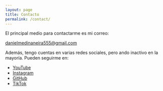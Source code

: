 ```yaml
---
layout: page
title: Contacto
permalink: /contact/
---
```


El principal medio para contactarme es mi correo:

[<i class="fa-solid fa-square-envelope"></i> danielmedinaneira555@gmail.com](mailto:danielmedinaneira555@gmail.com)

Además, tengo cuentas en varias redes sociales, pero ando inactivo en la mayoría. Pueden seguirme en:

- <a href="https://www.youtube.com/c/DaniMedi555"><i class="fa-brands fa-youtube"></i> YouTube</a>
- <a href="https://www.instagram.com/danimedi__/"><i class="fa-brands fa-instagram"></i> Instagram</a>
- <a href="https://github.com/danimedi"><i class="fa-brands fa-github"></i> GitHub</a>
- <a href="https://www.tiktok.com/@danimedi.com"><i class="fa-brands fa-tiktok"></i> TikTok</a>
